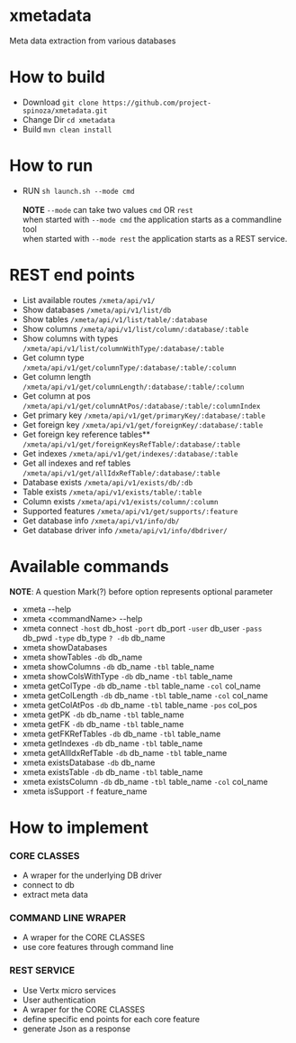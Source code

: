 # xmetadata
Meta data extraction from various databases

# How to build
 * Download `git clone https://github.com/project-spinoza/xmetadata.git`
 * Change Dir `cd xmetadata`
 * Build `mvn clean install`
 
# How to run
  * RUN `sh launch.sh --mode cmd`<br><br>
  **NOTE** `--mode` can take two values `cmd` OR `rest`<br>
when started with `--mode cmd` the application starts as a commandline tool<br>
when started with `--mode rest` the application starts as a REST service.

# REST end points
  * List available routes   `/xmeta/api/v1/`
  * Show databases   `/xmeta/api/v1/list/db`
  * Show tables   `/xmeta/api/v1/list/table/:database`
  * Show columns `/xmeta/api/v1/list/column/:database/:table`
  * Show columns with types `/xmeta/api/v1/list/columnWithType/:database/:table`
  * Get column type `/xmeta/api/v1/get/columnType/:database/:table/:column`
  * Get column length `/xmeta/api/v1/get/columnLength/:database/:table/:column`
  * Get column at pos `/xmeta/api/v1/get/columnAtPos/:database/:table/:columnIndex`
  * Get primary key `/xmeta/api/v1/get/primaryKey/:database/:table`
  * Get foreign key `/xmeta/api/v1/get/foreignKey/:database/:table`
  * Get foreign key reference tables** `/xmeta/api/v1/get/foreignKeysRefTable/:database/:table`
  * Get indexes `/xmeta/api/v1/get/indexes/:database/:table`
  * Get all indexes and ref tables `/xmeta/api/v1/get/allIdxRefTable/:database/:table`
  * Database exists `/xmeta/api/v1/exists/db/:db`
  * Table exists `/xmeta/api/v1/exists/table/:table`
  * Column exists `/xmeta/api/v1/exists/column/:column`
  * Supported features `/xmeta/api/v1/get/supports/:feature`
  * Get database info `/xmeta/api/v1/info/db/`
  * Get database driver info `/xmeta/api/v1/info/dbdriver/`

# Available commands
  **NOTE**: A question Mark(?) before option represents optional parameter
  * xmeta --help
  * xmeta \<commandName\> --help
  * xmeta connect `-host` db_host `-port` db_port `-user` db_user `-pass` db_pwd `-type` db_type `? -db` db_name<br>
  * xmeta showDatabases <br>
  * xmeta showTables `-db` db_name<br>
  * xmeta showColumns `-db` db_name `-tbl` table_name
  * xmeta showColsWithType `-db` db_name `-tbl` table_name
  * xmeta getColType `-db` db_name `-tbl` table_name `-col` col_name
  * xmeta getColLength `-db` db_name `-tbl` table_name `-col` col_name
  * xmeta getColAtPos `-db` db_name `-tbl` table_name `-pos` col_pos
  * xmeta getPK `-db` db_name `-tbl` table_name
  * xmeta getFK `-db` db_name `-tbl` table_name
  * xmeta getFKRefTables `-db` db_name `-tbl` table_name
  * xmeta getIndexes `-db` db_name `-tbl` table_name
  * xmeta getAllIdxRefTable `-db` db_name `-tbl` table_name
  * xmeta existsDatabase `-db` db_name
  * xmeta existsTable `-db` db_name `-tbl` table_name
  * xmeta existsColumn `-db` db_name `-tbl` table_name `-col` col_name
  * xmeta isSupport `-f` feature_name

# How to implement

### CORE CLASSES
  * A wraper for the underlying DB driver
  * connect to db
  * extract meta data
 
### COMMAND LINE WRAPER
 * A wraper for the CORE CLASSES
 * use core features through command line

### REST SERVICE
 * Use Vertx micro services
 * User authentication
 * A wraper for the CORE CLASSES
 * define specific end points for each core feature
 * generate Json as a response
